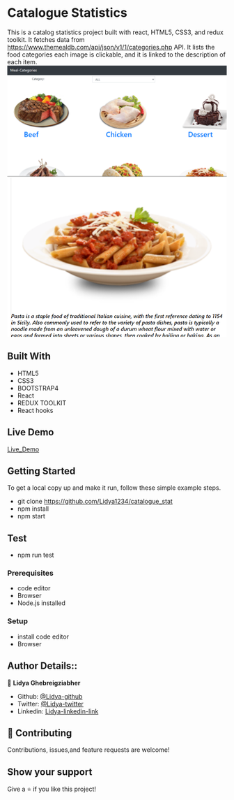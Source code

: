 # Catalogue Statistics

This is a catalog statistics project built with react, HTML5, CSS3, and redux toolkit. It fetches data from https://www.themealdb.com/api/json/v1/1/categories.php API. It lists the food categories each image is clickable, and it is linked to the description of each item.
<img src="Capture.PNG">
<img src="SingleCategory.PNG">
## Built With

- HTML5
- CSS3
- BOOTSTRAP4
- React
- REDUX TOOLKIT
- React hooks

## Live Demo
[Live_Demo](https://lidu-catalogue-stat.herokuapp.com/)

## Getting Started

To get a local copy up and make it run, follow these simple example steps.
-  git clone https://github.com/Lidya1234/catalogue_stat
- npm install
- npm start

## Test
- npm run test

### Prerequisites

- code editor
- Browser
- Node.js installed


### Setup

- install code editor
- Browser


## Author Details::

👤 **Lidya Ghebreigziabher**

- Github: [@Lidya-github ](https://github.com/Lidya1234)
- Twitter: [@Lidya-twitter](https://twitter.com/Lidya42676629)
- Linkedin: [Lidya-linkedin-link](https://www.linkedin.com/in/lidya-ghebreigziabher-4a94391aa/)
 


## 🤝 Contributing

Contributions, issues,and feature requests are welcome!



## Show your support

Give a ⭐️ if you like this project!
